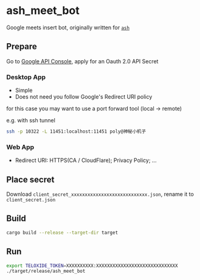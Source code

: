 # ash_meet_bot

Google meets insert bot, originally written for [`ash`](https://t.me/ash_202888)

## Prepare

Go to [Google API Console](https://console.cloud.google.com/apis/credentials), apply for an Oauth 2.0 API Secret

### Desktop App
- Simple
- Does not need you follow Google's Redirect URI policy
     
for this case you may want to use a port forward tool (local -> remote)

e.g. with ssh tunnel
```bash
ssh -p 10322 -L 11451:localhost:11451 poly@神秘小机子
```
### Web App

- Redirect URI: HTTPS(CA / CloudFlare); Privacy Policy; ...

## Place secret

Download `client_secret_xxxxxxxxxxxxxxxxxxxxxxxxxxxx.json`, rename it to `client_secret.json`

## Build

```bash
cargo build --release --target-dir target
```

## Run

```bash
export TELOXIDE_TOKEN=XXXXXXXXXX:XXXXXXXXXXXXXXXXXXXXXXXXXXXXXX
./target/release/ash_meet_bot
```
